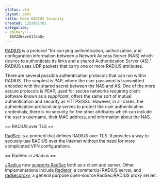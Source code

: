 ```yaml
---
status: old
layout: post
title: More RADIUS Security
created: 1252061703
categories:
- !binary |-
  ZGV2ZWxvcG1lbnQ=
---
```

[RADIUS](http://tools.ietf.org/html/rfc2865) is a protocol "for carrying authentication, authorization, and configuration information between a Network Access Server (NAS) which desires to authenticate its links and a shared Authentication Server (AS)." RADIUS uses UDP packets that carry one or more RADIUS attributes.

There are several possible authentication protocols that can run within RADIUS. The simplest is PAP, where the user password is transmitted encoded with the shared secret between the NAS and AS. One of the more secure protocols is PEAP, used for secure networks requiring client software known as a *supplicant*, offers the same sort of mutual authentication and security as HTTPS/SSL. However, in all cases, the authentication protocol only serves to protect the user authentication credentials; there is no security for the other attributes which can include the user's username, their MAC address, and information about the NAS.

== RADIUS over TLS ==

[RadSec](http://tools.ietf.org/html/draft-ietf-radext-radsec-05) is a protocol that defines RADIUS over TLS. It provides a way to securely use RADIUS over the Internet without the need for more complicated VPN configurations.

== RadSec in JRadius ==

[JRadius](http://www.coova.org/JRadius) now [supports RadSec](http://www.coova.org/JRadius/RadSec) both as a client and server. Other implementations include [Radiator](http://www.open.com.au/), a commercial RADIUS server, and [radsecproxy](http://software.uninett.no/radsecproxy/), a general purpose open-source RadSec/RADIUS proxy server.
